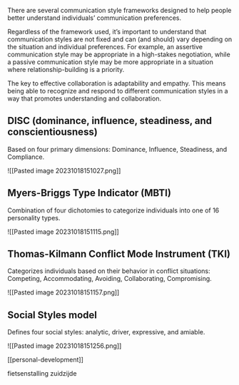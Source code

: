 There are several communication style frameworks designed to help people better understand individuals’ communication preferences.

Regardless of the framework used, it’s important to understand that communication styles are not fixed and can (and should) vary depending on the situation and individual preferences. For example, an assertive communication style may be appropriate in a high-stakes negotiation, while a passive communication style may be more appropriate in a situation where relationship-building is a priority.

The key to effective collaboration is adaptability and empathy. This means being able to recognize and respond to different communication styles in a way that promotes understanding and collaboration.

## DISC (dominance, influence, steadiness, and conscientiousness)

Based on four primary dimensions: Dominance, Influence, Steadiness, and Compliance. 

![[Pasted image 20231018151027.png]]

## Myers-Briggs Type Indicator (MBTI)

Combination of four dichotomies to categorize individuals into one of 16 personality types.

![[Pasted image 20231018151115.png]]

## Thomas-Kilmann Conflict Mode Instrument (TKI)

Categorizes individuals based on their behavior in conflict situations: Competing, Accommodating, Avoiding, Collaborating, Compromising.

![[Pasted image 20231018151157.png]]

## Social Styles model

Defines four social styles: analytic, driver, expressive, and amiable.

![[Pasted image 20231018151256.png]]

[[personal-development]]



fietsenstalling zuidzijde 